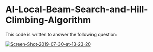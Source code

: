 # AI-Local-Beam-Search-and-Hill-Climbing-Algorithm
This code is written to answer the following question:

<a href="https://ibb.co/nzbd9nL"><img src="https://i.ibb.co/Rz9rfBD/Screen-Shot-2019-07-30-at-13-23-20.png" alt="Screen-Shot-2019-07-30-at-13-23-20" border="0"></a>
